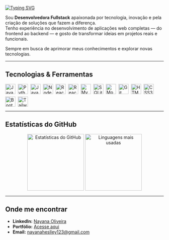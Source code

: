 <a href="https://git.io/typing-svg"><img src="https://readme-typing-svg.demolab.com?font=Inter&weight=700&size=28&duration=3000&pause=500&color=FFFFFF&center=false&vCenter=true&width=435&lines=Ol%C3%A1%2C+eu+sou+a+Nayana;Sou+Desenvolvedora+Fullstack" alt="Typing SVG" /></a>

Sou **Desenvolvedora Fullstack** apaixonada por tecnologia, inovação e pela criação de soluções que fazem a diferença.  
Tenho experiência no desenvolvimento de aplicações web completas — do frontend ao backend — e gosto de transformar ideias em projetos reais e funcionais.  

Sempre em busca de aprimorar meus conhecimentos e explorar novas tecnologias.

---

## Tecnologias & Ferramentas

<div style="display: flex; flex-wrap: wrap; gap: 8px;">
  <img height="32" title="Java" alt="Java" src="https://img.shields.io/badge/Java-F89820?style=for-the-badge&logo=java&logoColor=white"/>
  <img height="32" title="Python" alt="Python" src="https://img.shields.io/badge/Python-3776AB?style=for-the-badge&logo=python&logoColor=white"/>
  <img height="32" title="JavaScript" alt="JavaScript" src="https://img.shields.io/badge/JavaScript-F7DF1E?style=for-the-badge&logo=javascript&logoColor=black"/>
  <img height="32" title="Node.js" alt="Node.js" src="https://img.shields.io/badge/Node.js-3C873A?style=for-the-badge&logo=node.js&logoColor=white"/>
  <img height="32" title="React" alt="React" src="https://img.shields.io/badge/React-61DAFB?style=for-the-badge&logo=react&logoColor=black"/>
  <img height="32" title="React Native" alt="React Native" src="https://img.shields.io/badge/React_Native-3DDC84?style=for-the-badge&logo=react&logoColor=black"/>
  <img height="32" title="MySQL" alt="MySQL" src="https://img.shields.io/badge/MySQL-4479A1?style=for-the-badge&logo=mysql&logoColor=white"/>
  <img height="32" title="SQLite" alt="SQLite" src="https://img.shields.io/badge/SQLite-003B57?style=for-the-badge&logo=sqlite&logoColor=white"/>
  <img height="32" title="MongoDB" alt="MongoDB" src="https://img.shields.io/badge/MongoDB-4DB33D?style=for-the-badge&logo=mongodb&logoColor=white"/>
  <img height="32" title="Git" alt="Git" src="https://img.shields.io/badge/Git-F1502F?style=for-the-badge&logo=git&logoColor=white"/>
  <img height="32" title="HTML5" alt="HTML5" src="https://img.shields.io/badge/HTML5-E34F26?style=for-the-badge&logo=html5&logoColor=white"/>
  <img height="32" title="CSS3" alt="CSS3" src="https://img.shields.io/badge/CSS3-1572B6?style=for-the-badge&logo=css3&logoColor=white"/>
  <img height="32" title="Bootstrap" alt="Bootstrap" src="https://img.shields.io/badge/Bootstrap-7952B3?style=for-the-badge&logo=bootstrap&logoColor=white"/>
  <img height="32" title="Tailwind CSS" alt="Tailwind CSS" src="https://img.shields.io/badge/Tailwind_CSS-06B6D4?style=for-the-badge&logo=tailwindcss&logoColor=white"/>
</div>

---

## Estatísticas do GitHub

<div align="center">
  <img height="180em" src="https://github-readme-stats.vercel.app/api?username=Nayana-Oliveira&show_icons=true&theme=tokyonight&count_private=true" alt="Estatísticas do GitHub"/>
  <img height="180em" src="https://github-readme-stats.vercel.app/api/top-langs/?username=Nayana-Oliveira&layout=compact&langs_count=7&theme=tokyonight" alt="Linguagens mais usadas"/>
</div>

---


## Onde me encontrar

-  **LinkedIn:** [Nayana Oliveira](https://www.linkedin.com/in/nayana-oliveira/)  
-  **Portfólio:** [Acesse aqui](https://portifolio-dev-ashen.vercel.app/)  
- **Email:** nayanaheslley123@gmail.com  

